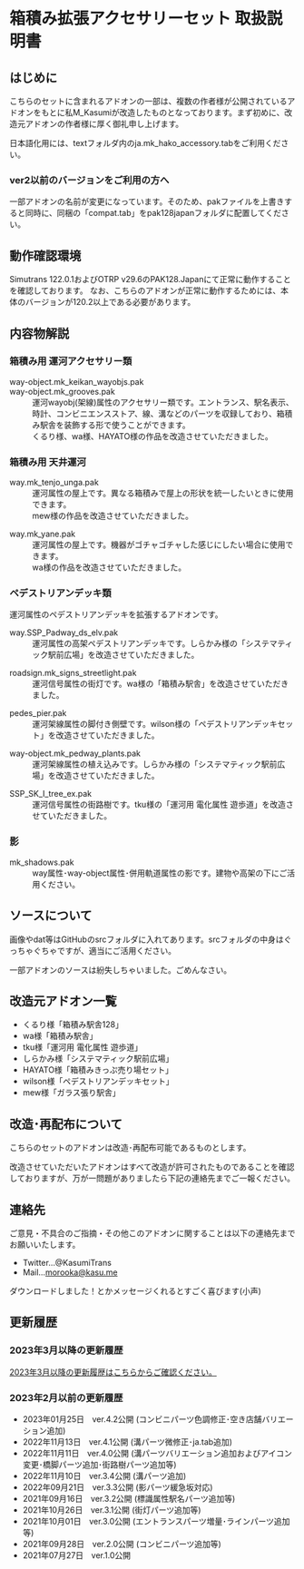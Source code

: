 # 箱積み拡張アクセサリーセット 取扱説明書

## はじめに
こちらのセットに含まれるアドオンの一部は、複数の作者様が公開されているアドオンをもとに私M_Kasumiが改造したものとなっております。まず初めに、改造元アドオンの作者様に厚く御礼申し上げます。

日本語化用には、textフォルダ内のja.mk_hako_accessory.tabをご利用ください。

### ver2以前のバージョンをご利用の方へ
一部アドオンの名前が変更になっています。そのため、pakファイルを上書きすると同時に、同梱の「compat.tab」をpak128japanフォルダに配置してください。

## 動作確認環境
Simutrans 122.0.1およびOTRP v29.6のPAK128.Japanにて正常に動作することを確認しております。
なお、こちらのアドオンが正常に動作するためには、本体のバージョンが120.2以上である必要があります。

## 内容物解説

### 箱積み用 運河アクセサリー類
<dl>
<dt>way-object.mk_keikan_wayobjs.pak</dt>
<dt>way-object.mk_grooves.pak</dt>
<dd>運河wayobj(架線)属性のアクセサリー類です。エントランス、駅名表示、時計、コンビニエンスストア、線、溝などのパーツを収録しており、箱積み駅舎を装飾する形で使うことができます。</dd>
<dd>くるり様、wa様、HAYATO様の作品を改造させていただきました。</dd>
</dl>

### 箱積み用 天井運河
<dl>
<dt>way.mk_tenjo_unga.pak</dt>
<dd>運河属性の屋上です。異なる箱積みで屋上の形状を統一したいときに使用できます。</dd>
<dd>mew様の作品を改造させていただきました。</dd>
</dl>
<dl>
<dt>way.mk_yane.pak</dt>
<dd>運河属性の屋上です。機器がゴチャゴチャした感じにしたい場合に使用できます。</dd>
<dd>wa様の作品を改造させていただきました。</dd>
</dl>

### ペデストリアンデッキ類
運河属性のペデストリアンデッキを拡張するアドオンです。

<dl>
<dt>way.SSP_Padway_ds_elv.pak</dt>
<dd>運河属性の高架ペデストリアンデッキです。しらかみ様の「システマティック駅前広場」を改造させていただきました。</dd>
</dl>

<dl>
<dt>roadsign.mk_signs_streetlight.pak</dt>
<dd>運河信号属性の街灯です。wa様の「箱積み駅舎」を改造させていただきました。</dd>
</dl>

<dl>
<dt>pedes_pier.pak</dt>
<dd>運河架線属性の脚付き側壁です。wilson様の「ペデストリアンデッキセット」を改造させていただきました。</dd>
</dl>

<dl>
<dt>way-object.mk_pedway_plants.pak</dt>
<dd>運河架線属性の植え込みです。しらかみ様の「システマティック駅前広場」を改造させていただきました。</dd>
</dl>

<dl>
<dt>SSP_SK_I_tree_ex.pak</dt>
<dd>運河信号属性の街路樹です。tku様の「運河用 電化属性 遊歩道」を改造させていただきました。</dd>
</dl>

### 影
<dl>
<dt>mk_shadows.pak</dt>
<dd>way属性･way-object属性･併用軌道属性の影です。建物や高架の下にご活用ください。</dd>
</dl>

## ソースについて

画像やdat等はGitHubのsrcフォルダに入れてあります。srcフォルダの中身はぐっちゃぐちゃですが、適当にご活用ください。

一部アドオンのソースは紛失しちゃいました。ごめんなさい。


## 改造元アドオン一覧
- くるり様「箱積み駅舎128」
- wa様「箱積み駅舎」
- tku様「運河用 電化属性 遊歩道」
- しらかみ様「システマティック駅前広場」
- HAYATO様「箱積みきっぷ売り場セット」
- wilson様「ペデストリアンデッキセット」
- mew様「ガラス張り駅舎」


## 改造･再配布について

こちらのセットのアドオンは改造･再配布可能であるものとします。

改造させていただいたアドオンはすべて改造が許可されたものであることを確認しておりますが、万が一問題がありましたら下記の連絡先までご一報ください。


## 連絡先

ご意見・不具合のご指摘・その他このアドオンに関することは以下の連絡先までお願いいたします。

- Twitter…@KasumiTrans
- Mail…morooka@kasu.me

ダウンロードしました！とかメッセージくれるとすごく喜びます(小声)


## 更新履歴
### 2023年3月以降の更新履歴
[2023年3月以降の更新履歴はこちらからご確認ください。](https://github.com/kasu-me/Simutrans-Pak128-Hako-Accessory/releases)
### 2023年2月以前の更新履歴
- 2023年01月25日　ver.4.2公開 (コンビニパーツ色調修正･空き店舗バリエーション追加)
- 2022年11月13日　ver.4.1公開 (溝パーツ微修正･ja.tab追加)
- 2022年11月11日　ver.4.0公開 (溝パーツバリエーション追加およびアイコン変更･橋脚パーツ追加･街路樹パーツ追加等)
- 2022年11月10日　ver.3.4公開 (溝パーツ追加)
- 2022年09月21日　ver.3.3公開 (影パーツ緩急坂対応)
- 2021年09月16日　ver.3.2公開 (標識属性駅名パーツ追加等)
- 2021年10月26日　ver.3.1公開 (街灯パーツ追加等)
- 2021年10月01日　ver.3.0公開 (エントランスパーツ増量･ラインパーツ追加等)
- 2021年09月28日　ver.2.0公開 (コンビニパーツ追加等)
- 2021年07月27日　ver.1.0公開